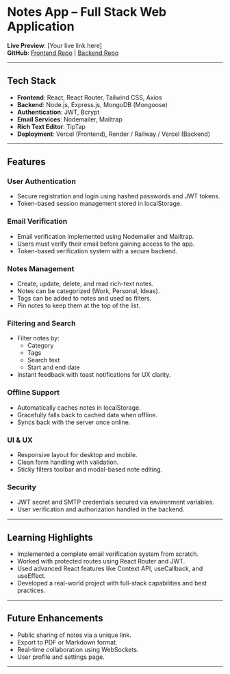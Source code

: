 # Notes App – Full Stack Web Application

**Live Preview**: [Your live link here]  
**GitHub**: [Frontend Repo](#) | [Backend Repo](#)

---

## Tech Stack

- **Frontend**: React, React Router, Tailwind CSS, Axios
- **Backend**: Node.js, Express.js, MongoDB (Mongoose)
- **Authentication**: JWT, Bcrypt
- **Email Services**: Nodemailer, Mailtrap
- **Rich Text Editor**: TipTap
- **Deployment**: Vercel (Frontend), Render / Railway / Vercel (Backend)

---

## Features

### User Authentication
- Secure registration and login using hashed passwords and JWT tokens.
- Token-based session management stored in localStorage.

### Email Verification
- Email verification implemented using Nodemailer and Mailtrap.
- Users must verify their email before gaining access to the app.
- Token-based verification system with a secure backend.

### Notes Management
- Create, update, delete, and read rich-text notes.
- Notes can be categorized (Work, Personal, Ideas).
- Tags can be added to notes and used as filters.
- Pin notes to keep them at the top of the list.

### Filtering and Search
- Filter notes by:
  - Category
  - Tags
  - Search text
  - Start and end date
- Instant feedback with toast notifications for UX clarity.

### Offline Support
- Automatically caches notes in localStorage.
- Gracefully falls back to cached data when offline.
- Syncs back with the server once online.

### UI & UX
- Responsive layout for desktop and mobile.
- Clean form handling with validation.
- Sticky filters toolbar and modal-based note editing.

### Security
- JWT secret and SMTP credentials secured via environment variables.
- User verification and authorization handled in the backend.

---

## Learning Highlights

- Implemented a complete email verification system from scratch.
- Worked with protected routes using React Router and JWT.
- Used advanced React features like Context API, useCallback, and useEffect.
- Developed a real-world project with full-stack capabilities and best practices.

---

## Future Enhancements

- Public sharing of notes via a unique link.
- Export to PDF or Markdown format.
- Real-time collaboration using WebSockets.
- User profile and settings page.

---



